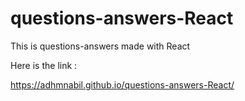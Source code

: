 # questions-answers-React

This is questions-answers made with React 

Here is the link : 

https://adhmnabil.github.io/questions-answers-React/
